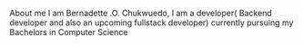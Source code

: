 About me
I am Bernadette .O. Chukwuedo, I am a developer( Backend developer and also an upcoming fullstack developer) currently pursuing my Bachelors in Computer Science

